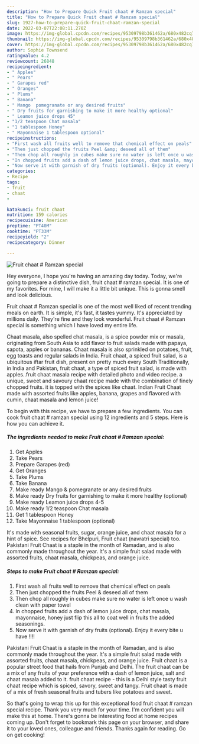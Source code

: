 ```yaml
---
description: "How to Prepare Quick Fruit chaat # Ramzan special"
title: "How to Prepare Quick Fruit chaat # Ramzan special"
slug: 1927-how-to-prepare-quick-fruit-chaat-ramzan-special
date: 2022-03-07T22:08:11.270Z
image: https://img-global.cpcdn.com/recipes/95309798b361462a/680x482cq70/fruit-chaat-ramzan-special-recipe-main-photo.jpg
thumbnail: https://img-global.cpcdn.com/recipes/95309798b361462a/680x482cq70/fruit-chaat-ramzan-special-recipe-main-photo.jpg
cover: https://img-global.cpcdn.com/recipes/95309798b361462a/680x482cq70/fruit-chaat-ramzan-special-recipe-main-photo.jpg
author: Sophie Townsend
ratingvalue: 4.2
reviewcount: 26848
recipeingredient:
- " Apples"
- " Pears"
- " Garapes red"
- " Oranges"
- " Plums"
- " Banana"
- " Mango  pomegranate or any desired fruits"
- " Dry fruits for garnishing to make it more healthy optional"
- " Leamon juice drops 45"
- "1/2 teaspoon Chat masala"
- "1 tablespoon Honey"
- " Mayonnaise 1 tablespoon optional"
recipeinstructions:
- "First wash all fruits well to remove that chemical effect on peals"
- "Then just chopped the fruits Peel &amp; deseed all of them"
- "Then chop all roughly in cubes make sure no water is left once u wash clean with paper towel"
- "In chopped fruits add a dash of lemon juice drops, chat masala, mayonnaise, honey just flip this all to coat well in fruits the added seasonings."
- "Now serve it with garnish of dry fruits (optional). Enjoy it every bite u have !!!!"
categories:
- Recipe
tags:
- fruit
- chaat
- 

katakunci: fruit chaat  
nutrition: 159 calories
recipecuisine: American
preptime: "PT40M"
cooktime: "PT33M"
recipeyield: "2"
recipecategory: Dinner

---
```



![Fruit chaat # Ramzan special](https://img-global.cpcdn.com/recipes/95309798b361462a/680x482cq70/fruit-chaat-ramzan-special-recipe-main-photo.jpg)

Hey everyone, I hope you're having an amazing day today. Today, we're going to prepare a distinctive dish, fruit chaat # ramzan special. It is one of my favorites. For mine, I will make it a little bit unique. This is gonna smell and look delicious.

Fruit chaat # Ramzan special is one of the most well liked of recent trending meals on earth. It is simple, it's fast, it tastes yummy. It's appreciated by millions daily. They're fine and they look wonderful. Fruit chaat # Ramzan special is something which I have loved my entire life.

Chaat masala, also spelled chat masala, is a spice powder mix or masala, originating from South Asia to add flavor to fruit salads made with papaya, sapota, apples or bananas. Chaat masala is also sprinkled on potatoes, fruit, egg toasts and regular salads in India. Fruit chaat, a spiced fruit salad, is a ubiquitous iftar fruit dish, present on pretty much every South Traditionally, in India and Pakistan, fruit chaat, a type of spiced fruit salad, is made with apples..fruit chaat masala recipe with detailed photo and video recipe. a unique, sweet and savoury chaat recipe made with the combination of finely chopped fruits. it is topped with the spices like chaat. Indian Fruit Chaat made with assorted fruits like apples, banana, grapes and flavored with cumin, chaat masala and lemon juice!


To begin with this recipe, we have to prepare a few ingredients. You can cook fruit chaat # ramzan special using 12 ingredients and 5 steps. Here is how you can achieve it.

<!--inarticleads1-->

##### The ingredients needed to make Fruit chaat # Ramzan special:

1. Get  Apples
1. Take  Pears
1. Prepare  Garapes (red)
1. Get  Oranges
1. Take  Plums
1. Take  Banana
1. Make ready  Mango &amp; pomegranate or any desired fruits
1. Make ready  Dry fruits for garnishing to make it more healthy (optional)
1. Make ready  Leamon juice drops 4-5
1. Make ready 1/2 teaspoon Chat masala
1. Get 1 tablespoon Honey
1. Take  Mayonnaise 1 tablespoon (optional)


It&#39;s made with seasonal fruits, sugar, orange juice, and chaat masala for a hint of spice. See recipes for Bhelpuri, Fruit chaat (navratri special) too. Pakistani Fruit Chaat is a staple in the month of Ramadan, and is also commonly made throughout the year. It&#39;s a simple fruit salad made with assorted fruits, chaat masala, chickpeas, and orange juice. 

<!--inarticleads2-->

##### Steps to make Fruit chaat # Ramzan special:

1. First wash all fruits well to remove that chemical effect on peals
1. Then just chopped the fruits Peel &amp; deseed all of them
1. Then chop all roughly in cubes make sure no water is left once u wash clean with paper towel
1. In chopped fruits add a dash of lemon juice drops, chat masala, mayonnaise, honey just flip this all to coat well in fruits the added seasonings.
1. Now serve it with garnish of dry fruits (optional). Enjoy it every bite u have !!!!


Pakistani Fruit Chaat is a staple in the month of Ramadan, and is also commonly made throughout the year. It&#39;s a simple fruit salad made with assorted fruits, chaat masala, chickpeas, and orange juice. Fruit chaat is a popular street food that hails from Punjab and Delhi. The fruit chaat can be a mix of any fruits of your preference with a dash of lemon juice, salt and chaat masala added to it. fruit chaat recipe - this is a Delhi style tasty fruit chaat recipe which is spiced, savory, sweet and tangy. Fruit chaat is made of a mix of fresh seasonal fruits and tubers like potatoes and sweet. 

So that's going to wrap this up for this exceptional food fruit chaat # ramzan special recipe. Thank you very much for your time. I'm confident you will make this at home. There's gonna be interesting food at home recipes coming up. Don't forget to bookmark this page on your browser, and share it to your loved ones, colleague and friends. Thanks again for reading. Go on get cooking!
